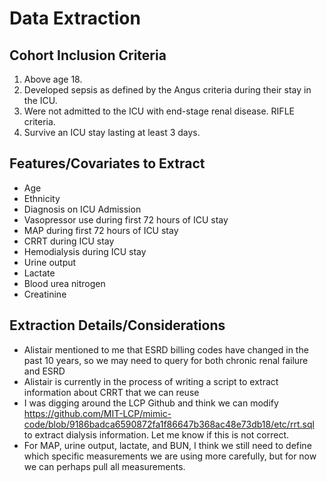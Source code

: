 # Data Extraction

## Cohort Inclusion Criteria

1. Above age 18.
2. Developed sepsis as defined by the Angus criteria during their stay in the ICU.
3. Were not admitted to the ICU with end-stage renal disease. RIFLE criteria. 
4. Survive an ICU stay lasting at least 3 days.

## Features/Covariates to Extract

- Age
- Ethnicity
- Diagnosis on ICU Admission
- Vasopressor use during first 72 hours of ICU stay
- MAP during first 72 hours of ICU stay
- CRRT during ICU stay
- Hemodialysis during ICU stay
- Urine output
- Lactate
- Blood urea nitrogen
- Creatinine


## Extraction Details/Considerations

- Alistair mentioned to me that ESRD billing codes have changed in the past 10 years, so we may need to query for both chronic renal failure and ESRD
- Alistair is currently in the process of writing a script to extract information about CRRT that we can reuse
- I was digging around the LCP Github and think we can modify https://github.com/MIT-LCP/mimic-code/blob/9186badca6590872fa1f86647b368ac48e73db18/etc/rrt.sql to extract dialysis information. Let me know if this is not correct.
- For MAP, urine output, lactate, and BUN, I think we still need to define which specific measurements we are using more carefully, but for now we can perhaps pull all measurements.


